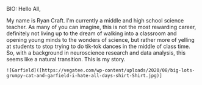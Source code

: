 BIO: Hello All,

My name is Ryan Craft.  I'm currently a middle and high school science teacher.  As many of you can imagine, this is not the most rewarding career, definitely not living up to the dream of walking into a classroom and opening young minds to the wonders of science, but rather more of yelling at students to stop trying to do tik-tok dances in the middle of class time.  So, with a background in neuroscience research and data analysis, this seems like a natural transition.  This is my story.


```{r}
![Garfield]([https://vegatee.com/wp-content/uploads/2020/08/big-lots-grumpy-cat-and-garfield-i-hate-all-days-shirt-Shirt.jpg)]
```
